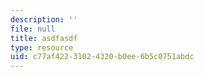 ```yaml
---
description: ''
file: null
title: asdfasdf
type: resource
uid: c77af422-3102-4320-b0ee-6b5c0751abdc
---
```

